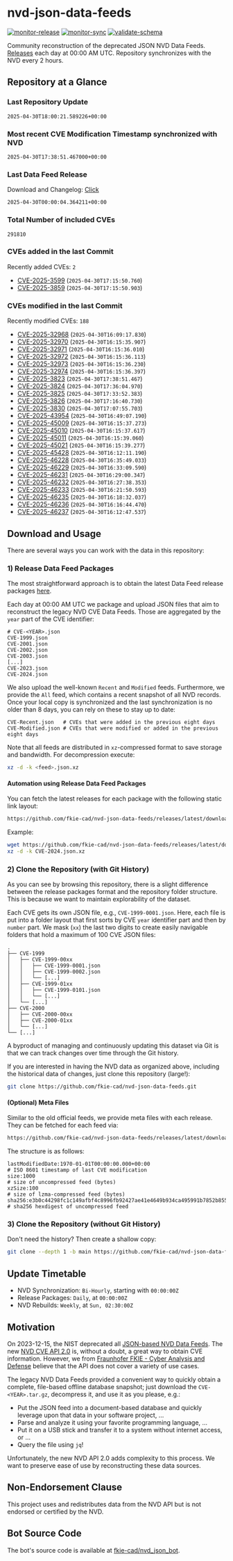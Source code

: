 # nvd-json-data-feeds

[![monitor-release](https://github.com/fkie-cad/nvd-json-data-feeds/actions/workflows/monitor_release.yml/badge.svg)](https://github.com/fkie-cad/nvd-json-data-feeds/actions/workflows/monitor_release.yml)
[![monitor-sync](https://github.com/fkie-cad/nvd-json-data-feeds/actions/workflows/monitor_sync.yml/badge.svg)](https://github.com/fkie-cad/nvd-json-data-feeds/actions/workflows/monitor_sync.yml)
[![validate-schema](https://github.com/fkie-cad/nvd-json-data-feeds/actions/workflows/validate_schema.yml/badge.svg)](https://github.com/fkie-cad/nvd-json-data-feeds/actions/workflows/validate_schema.yml)

Community reconstruction of the deprecated JSON NVD Data Feeds.
[Releases](https://github.com/fkie-cad/nvd-json-data-feeds/releases/latest) each day at 00:00 AM UTC.
Repository synchronizes with the NVD every 2 hours.

## Repository at a Glance

### Last Repository Update

```plain
2025-04-30T18:00:21.589226+00:00
```

### Most recent CVE Modification Timestamp synchronized with NVD

```plain
2025-04-30T17:38:51.467000+00:00
```

### Last Data Feed Release

Download and Changelog: [Click](https://github.com/fkie-cad/nvd-json-data-feeds/releases/latest)

```plain
2025-04-30T00:00:04.364211+00:00
```

### Total Number of included CVEs

```plain
291810
```

### CVEs added in the last Commit

Recently added CVEs: `2`

- [CVE-2025-3599](CVE-2025/CVE-2025-35xx/CVE-2025-3599.json) (`2025-04-30T17:15:50.760`)
- [CVE-2025-3859](CVE-2025/CVE-2025-38xx/CVE-2025-3859.json) (`2025-04-30T17:15:50.903`)


### CVEs modified in the last Commit

Recently modified CVEs: `188`

- [CVE-2025-32968](CVE-2025/CVE-2025-329xx/CVE-2025-32968.json) (`2025-04-30T16:09:17.830`)
- [CVE-2025-32970](CVE-2025/CVE-2025-329xx/CVE-2025-32970.json) (`2025-04-30T16:15:35.907`)
- [CVE-2025-32971](CVE-2025/CVE-2025-329xx/CVE-2025-32971.json) (`2025-04-30T16:15:36.010`)
- [CVE-2025-32972](CVE-2025/CVE-2025-329xx/CVE-2025-32972.json) (`2025-04-30T16:15:36.113`)
- [CVE-2025-32973](CVE-2025/CVE-2025-329xx/CVE-2025-32973.json) (`2025-04-30T16:15:36.230`)
- [CVE-2025-32974](CVE-2025/CVE-2025-329xx/CVE-2025-32974.json) (`2025-04-30T16:15:36.397`)
- [CVE-2025-3823](CVE-2025/CVE-2025-38xx/CVE-2025-3823.json) (`2025-04-30T17:38:51.467`)
- [CVE-2025-3824](CVE-2025/CVE-2025-38xx/CVE-2025-3824.json) (`2025-04-30T17:36:04.970`)
- [CVE-2025-3825](CVE-2025/CVE-2025-38xx/CVE-2025-3825.json) (`2025-04-30T17:33:52.383`)
- [CVE-2025-3826](CVE-2025/CVE-2025-38xx/CVE-2025-3826.json) (`2025-04-30T17:16:40.730`)
- [CVE-2025-3830](CVE-2025/CVE-2025-38xx/CVE-2025-3830.json) (`2025-04-30T17:07:55.703`)
- [CVE-2025-43954](CVE-2025/CVE-2025-439xx/CVE-2025-43954.json) (`2025-04-30T16:49:07.190`)
- [CVE-2025-45009](CVE-2025/CVE-2025-450xx/CVE-2025-45009.json) (`2025-04-30T16:15:37.273`)
- [CVE-2025-45010](CVE-2025/CVE-2025-450xx/CVE-2025-45010.json) (`2025-04-30T16:15:37.617`)
- [CVE-2025-45011](CVE-2025/CVE-2025-450xx/CVE-2025-45011.json) (`2025-04-30T16:15:39.060`)
- [CVE-2025-45021](CVE-2025/CVE-2025-450xx/CVE-2025-45021.json) (`2025-04-30T16:15:39.277`)
- [CVE-2025-45428](CVE-2025/CVE-2025-454xx/CVE-2025-45428.json) (`2025-04-30T16:12:11.190`)
- [CVE-2025-46228](CVE-2025/CVE-2025-462xx/CVE-2025-46228.json) (`2025-04-30T16:35:49.033`)
- [CVE-2025-46229](CVE-2025/CVE-2025-462xx/CVE-2025-46229.json) (`2025-04-30T16:33:09.590`)
- [CVE-2025-46231](CVE-2025/CVE-2025-462xx/CVE-2025-46231.json) (`2025-04-30T16:29:00.347`)
- [CVE-2025-46232](CVE-2025/CVE-2025-462xx/CVE-2025-46232.json) (`2025-04-30T16:27:38.353`)
- [CVE-2025-46233](CVE-2025/CVE-2025-462xx/CVE-2025-46233.json) (`2025-04-30T16:21:50.593`)
- [CVE-2025-46235](CVE-2025/CVE-2025-462xx/CVE-2025-46235.json) (`2025-04-30T16:18:32.037`)
- [CVE-2025-46236](CVE-2025/CVE-2025-462xx/CVE-2025-46236.json) (`2025-04-30T16:16:44.470`)
- [CVE-2025-46237](CVE-2025/CVE-2025-462xx/CVE-2025-46237.json) (`2025-04-30T16:12:47.537`)


## Download and Usage

There are several ways you can work with the data in this repository:

### 1) Release Data Feed Packages

The most straightforward approach is to obtain the latest Data Feed release packages [here](https://github.com/fkie-cad/nvd-json-data-feeds/releases/latest).

Each day at 00:00 AM UTC we package and upload JSON files that aim to reconstruct the legacy NVD CVE Data Feeds.
Those are aggregated by the `year` part of the CVE identifier:

```
# CVE-<YEAR>.json
CVE-1999.json
CVE-2001.json
CVE-2002.json
CVE-2003.json
[...]
CVE-2023.json
CVE-2024.json
```

We also upload the well-known `Recent` and `Modified` feeds.
Furthermore, we provide the `All` feed, which contains a recent snapshot of all NVD records.
Once your local copy is synchronized and the last synchronization is no older than 8 days, you can rely on these to stay up to date:

```plain
CVE-Recent.json   # CVEs that were added in the previous eight days
CVE-Modified.json # CVEs that were modified or added in the previous eight days
```

Note that all feeds are distributed in `xz`-compressed format to save storage and bandwidth.
For decompression execute:

```sh
xz -d -k <feed>.json.xz
```

#### Automation using Release Data Feed Packages

You can fetch the latest releases for each package with the following static link layout:

```sh
https://github.com/fkie-cad/nvd-json-data-feeds/releases/latest/download/CVE-<YEAR>.json.xz
```

Example:

```sh
wget https://github.com/fkie-cad/nvd-json-data-feeds/releases/latest/download/CVE-2024.json.xz
xz -d -k CVE-2024.json.xz
```

### 2) Clone the Repository (with Git History)

As you can see by browsing this repository, there is a slight difference between the release packages format and the repository folder structure.
This is because we want to maintain explorability of the dataset.

Each CVE gets its own JSON file, e.g., `CVE-1999-0001.json`.
Here, each file is put into a folder layout that first sorts by CVE `year` identifier part and then by `number` part.
We mask (`xx`) the last two digits to create easily navigable folders that hold a maximum of 100 CVE JSON files:

```plain
.
├── CVE-1999
│   ├── CVE-1999-00xx
│   │   ├── CVE-1999-0001.json
│   │   ├── CVE-1999-0002.json
│   │   └── [...]
│   ├── CVE-1999-01xx
│   │   ├── CVE-1999-0101.json
│   │   └── [...]
│   └── [...]
├── CVE-2000
│   ├── CVE-2000-00xx
│   ├── CVE-2000-01xx
│   └── [...]
└── [...]
```

A byproduct of managing and continuously updating this dataset via Git is that we can track changes over time through the Git history.

If you are interested in having the NVD data as organized above, including the historical data of changes, just clone this repository (large!):

```sh
git clone https://github.com/fkie-cad/nvd-json-data-feeds.git
```

#### (Optional) Meta Files

Similar to the old official feeds, we provide meta files with each release. They can be fetched for each feed via:

```sh
https://github.com/fkie-cad/nvd-json-data-feeds/releases/latest/download/CVE-<YEAR>.meta
```

The structure is as follows:

```plain
lastModifiedDate:1970-01-01T00:00:00.000+00:00                          # ISO 8601 timestamp of last CVE modification
size:1000                                                               # size of uncompressed feed (bytes)
xzSize:100                                                              # size of lzma-compressed feed (bytes)
sha256:e3b0c44298fc1c149afbf4c8996fb92427ae41e4649b934ca495991b7852b855 # sha256 hexdigest of uncompressed feed
```

### 3) Clone the Repository (without Git History)

Don't need the history? Then create a shallow copy:

```sh
git clone --depth 1 -b main https://github.com/fkie-cad/nvd-json-data-feeds.git
```


## Update Timetable

* NVD Synchronization: `Bi-Hourly`, starting with `00:00:00Z`
* Release Packages: `Daily`, at `00:00:00Z`
* NVD Rebuilds: `Weekly`, at `Sun, 02:30:00Z`


## Motivation

On 2023-12-15, the NIST deprecated all [JSON-based NVD Data Feeds](https://nvd.nist.gov/vuln/data-feeds#divRetirementBanner-1).
The new [NVD CVE API 2.0](https://nvd.nist.gov/developers/vulnerabilities) is, without a doubt, a great way to obtain CVE information.
However, we from [Fraunhofer FKIE - Cyber Analysis and Defense](https://www.fkie.fraunhofer.de/en/departments/cad.html) believe that the API does not cover a variety of use cases.

The legacy NVD Data Feeds provided a convenient way to quickly obtain a complete, file-based offline database snapshot; just download the `CVE-<YEAR>.tar.gz`, decompress it, and use it as you please, e.g.:

- Put the JSON feed into a document-based database and quickly leverage upon that data in your software project, ...
- Parse and analyze it using your favorite programming language, ...
- Put it on a USB stick and transfer it to a system without internet access, or ...
- Query the file using `jq`!

Unfortunately, the new NVD API 2.0 adds complexity to this process.
We want to preserve ease of use by reconstructing these data sources.

## Non-Endorsement Clause

This project uses and redistributes data from the NVD API but is not endorsed or certified by the NVD.

## Bot Source Code

The bot's source code is available at [fkie-cad/nvd\_json\_bot](https://github.com/fkie-cad/nvd_json_bot).